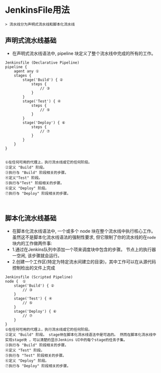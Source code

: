 # JenkinsFile用法

    > 流水线分为声明式流水线和脚本化流水线

## 声明式流水线基础
* 在声明式流水线语法中, pipeline 块定义了整个流水线中完成的所有的工作。

```
Jenkinsfile (Declarative Pipeline)
pipeline {
    agent any ①
    stages {
        stage('Build') { ②
            steps {
                // ③
            }
        }
        stage('Test') { ④
            steps {
                // ⑤
            }
        }
        stage('Deploy') { ⑥
            steps {
                // ⑦
            }
        }
    }
}


①在任何可用的代理上，执行流水线或它的任何阶段。
②定义 "Build" 阶段。
③执行与 "Build" 阶段相关的步骤。
④定义"Test" 阶段。
⑤执行与"Test" 阶段相关的步骤。
⑥定义 "Deploy" 阶段。
⑦执行与 "Deploy" 阶段相关的步骤。



```

## 脚本化流水线基础

* 在脚本化流水线语法中, 一个或多个 node 块在整个流水线中执行核心工作。 虽然这不是脚本化流水线语法的强制性要求, 但它限制了你的流水线的在`node`块内的工作做两件事:
* 1.通过在Jenkins队列中添加一个项来调度块中包含的步骤。 节点上的执行器一空闲, 该步骤就会运行。
* 2.创建一个工作区(特定为特定流水间建立的目录)，其中工作可以在从源代码控制检出的文件上完成

```
Jenkinsfile (Scripted Pipeline)
node {  ①
    stage('Build') { ②
        // ③
    }
    stage('Test') { ④
        // ⑤
    }
    stage('Deploy') { ⑥
        // ⑦
    }
}
①在任何可用的代理上，执行流水线或它的任何阶段。
②定义 "Build" 阶段。 stage块在脚本化流水线语法中是可选的。 然而在脚本化流水线中实现stage块 ，可以清楚的显示Jenkins UI中的每个stage的任务子集。
③执行与 "Build" 阶段相关的步骤。
④定义 "Test" 阶段。
⑤执行与 "Test" 阶段相关的步骤。
⑥定义 "Deploy" 阶段。
⑦执行与 "Deploy" 阶段相关的步骤。


```
